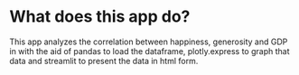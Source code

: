 # What does this app do?
This app analyzes the correlation between happiness, generosity and GDP in with the aid of pandas to load the dataframe, plotly.express to graph that data and streamlit to present the data in html form.